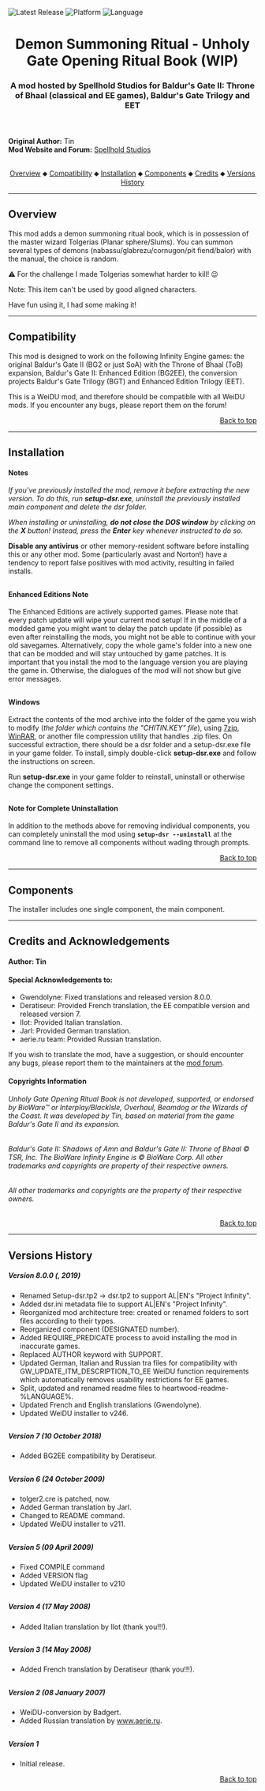 
![Latest Release](https://img.shields.io/static/v1?label=release&message=v8.0.0&color=darkred)<a name="top" id="top">
![Platform](https://img.shields.io/static/v1?label=platform&message=windows&color=informational)
![Language](https://img.shields.io/static/v1?label=language&message=English%20%7C%20French%20%7C%20German%20%7C%20Italian%20%7C%20Russian&color=limegreen)

<div align="center"><h1></a>Demon Summoning Ritual - Unholy Gate Opening Ritual Book (WIP)</h1>

<h3>A mod hosted by Spellhold Studios for Baldur's Gate II: Throne of Bhaal (classical and EE games),
Baldur's Gate Trilogy and EET<h3>

</div><br />


**Original Author:** Tin  
**Mod Website and Forum:** <a href="">Spellhold Studios</a><br /><br />


<div align="center">
<a href="#intro">Overview</a> &#x2B25; <a href="#compat">Compatibility</a> &#x2B25; <a href="#installation">Installation</a> &#x2B25; <a href="#components">Components</a> &#x2B25; <a href="#credits">Credits</a> &#x2B25; <a href="#versions">Versions History</a></center></br>
</div>

<hr>


## <a name="intro" id="intro"></a>Overview

This mod adds a demon summoning ritual book, which is in possession of the master wizard Tolgerias (Planar sphere/Slums). You can summon several types of demons (nabassu/glabrezu/cornugon/pit fiend/balor) with the manual, the choice is random.

:warning: For the challenge I made Tolgerias somewhat harder to kill! &#128521;

Note: This item can't be used by good aligned characters. 

Have fun using it, I had some making it!


<hr>


## <a name="compat" id="compat"></a>Compatibility

This mod is designed to work on the following Infinity Engine games: the original Baldur's Gate II (BG2 or just SoA) with the Throne of Bhaal (ToB) expansion, Baldur's Gate II: Enhanced Edition (BG2EE), the conversion projects Baldur's Gate Trilogy (BGT) and Enhanced Edition Trilogy (EET).

This is a WeiDU mod, and therefore should be compatible with all WeiDU mods. If you encounter any bugs, please report them on the forum!<br>
<div align="right"><a href="#top">Back to top</a></div>


<hr>


## <a name="installation" id="installation"></a>Installation

#### Notes

<em>If you've previously installed the mod, remove it before extracting the new version. To do this, run **setup-dsr.exe**, uninstall the previously installed main component and delete the dsr folder.</em>

<em>When installing or uninstalling, **do not close the DOS window** by clicking on the **X** button! Instead, press the **Enter** key whenever instructed to do so.</em>

**Disable any antivirus** or other memory-resident software before installing this or any other mod. Some (particularly avast and Norton!) have a tendency to report false positives with mod activity, resulting in failed installs.

## 

#### Enhanced Editions Note

The Enhanced Editions are actively supported games. Please note that every patch update will wipe your current mod setup! If in the middle of a modded game you might want to delay the patch update (if possible) as even after reinstalling the mods, you might not be able to continue with your old savegames. Alternatively, copy the whole game's folder into a new one that can be modded and will stay untouched by game patches. It is important that you install the mod to the language version you are playing the game in. Otherwise, the dialogues of the mod will not show but give error messages.

## 

#### Windows

Extract the contents of the mod archive into the folder of the game you wish to modify (<em>the folder which contains the "CHITIN.KEY" file</em>), using <a href="http://www.7-zip.org/download.html">7zip</a>, <a href="http://www.rarlab.com/download.htm">WinRAR</a>, or another file compression utility that handles .zip files. On successful extraction, there should be a dsr folder and a setup-dsr.exe file in your game folder. To install, simply double-click **setup-dsr.exe** and follow the instructions on screen.

Run **setup-dsr.exe** in your game folder to reinstall, uninstall or otherwise change the component settings.

## 

#### Note for Complete Uninstallation

In addition to the methods above for removing individual components, you can completely uninstall the mod using **`setup-dsr --uninstall`** at the command line to remove all components without wading through prompts.</br>
<div align="right"><a href="#top">Back to top</a></div>


<hr>


## <a name="components" id="components"></a>Components

The installer includes one single component, the main component.


<hr>


## <a name="credits" id="credits"></a>Credits and Acknowledgements

#### Author: Tin


#### Special Acknowledgements to:

- Gwendolyne: Fixed translations and released version 8.0.0.
- Deratiseur: Provided French translation, the EE compatible version and released version 7.
- Ilot: Provided Italian translation.
- Jarl: Provided German translation.
- aerie.ru team: Provided Russian translation.

If you wish to translate the mod, have a suggestion, or should encounter any bugs, please report them to the maintainers at the <a href="">mod forum</a>.</br>


#### Copyrights Information

###### Unholy Gate Opening Ritual Book is not developed, supported, or endorsed by BioWare&trade; or Interplay/BlackIsle, Overhaul, Beamdog or the Wizards of the Coast. It was developed by Tin, based on material from the game Baldur's Gate II and its expansion.
###### Baldur's Gate II: Shadows of Amn and Baldur's Gate II: Throne of Bhaal &copy; TSR, Inc. The BioWare Infinity Engine is &copy; BioWare Corp. All other trademarks and copyrights are property of their respective owners.
###### All other trademarks and copyrights are the property of their respective owners.</br>
<div align="right"><a href="#top">Back to top</a></div>


<hr>


## <a name="versions" id="versions"></a>Versions History

##### Version 8.0.0 (, 2019)

- Renamed Setup-dsr.tp2 -> dsr.tp2 to support AL|EN's "Project Infinity".
- Added dsr.ini metadata file to support AL|EN's "Project Infinity".
- Reorganized mod architecture tree: created or renamed folders to sort files according to their types.
- Reorganized component (DESIGNATED number).
- Added REQUIRE_PREDICATE process to avoid installing the mod in inaccurate games.
- Replaced AUTHOR keyword with SUPPORT.
- Updated German, Italian and Russian tra files for compatibility with GW_UPDATE_ITM_DESCRIPTION_TO_EE WeiDU function requirements which automatically removes usability restrictions for EE games.
- Split, updated and renamed readme files to heartwood-readme-%LANGUAGE%.
- Updated French and English translations (Gwendolyne).
- Updated WeiDU installer to v246.

## 

##### Version 7 (10 October 2018)

- Added BG2EE compatibility by Deratiseur.

## 

##### Version 6 (24 October 2009)

- tolger2.cre is patched, now.
- Added German translation by Jarl.
- Changed to README command.
- Updated WeiDU installer to v211.

## 

##### Version 5 (09 April 2009)

- Fixed COMPILE command
- Added VERSION flag
- Updated WeiDU installer to v210

## 

##### Version 4 (17 May 2008)

- Added Italian translation by Ilot (thank you!!!).

## 

##### Version 3 (14 May 2008)

- Added French translation by Deratiseur (thank you!!!).

## 

##### Version 2 (08 January 2007)

- WeiDU-conversion by Badgert.
- Added Russian translation by www.aerie.ru.

## 

##### Version 1

- Initial release.
<div align="right"><a href="#top">Back to top</a></div>
